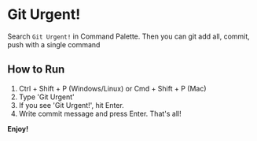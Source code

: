 # Git Urgent!

Search `Git Urgent!` in Command Palette. Then you can git add all, commit, push with a single command

## How to Run

1. Ctrl + Shift + P (Windows/Linux) or Cmd + Shift + P (Mac)
2. Type 'Git Urgent'
3. If you see 'Git Urgent!', hit Enter.
4. Write commit message and press Enter. That's all!

**Enjoy!**